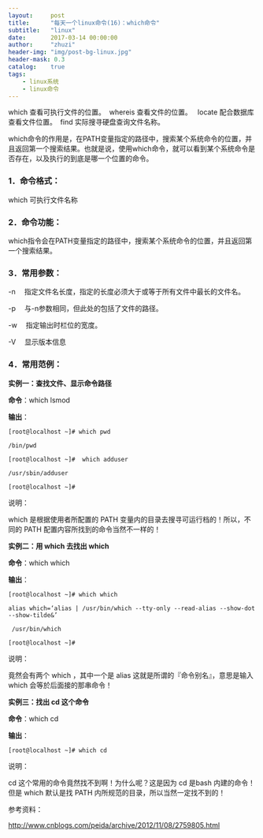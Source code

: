 ```yaml
---
layout:     post
title:      "每天一个linux命令(16)：which命令"
subtitle:   "linux"
date:       2017-03-14 00:00:00
author:     "zhuzi"
header-img: "img/post-bg-linux.jpg"
header-mask: 0.3
catalog:    true
tags:
    - linux系统
    - linux命令
---
```


 which 查看可执行文件的位置。  whereis 查看文件的位置。   locate 配合数据库查看文件位置。  find 实际搜寻硬盘查询文件名称。

which命令的作用是，在PATH变量指定的路径中，搜索某个系统命令的位置，并且返回第一个搜索结果。也就是说，使用which命令，就可以看到某个系统命令是否存在，以及执行的到底是哪一个位置的命令。

### 1．命令格式：

which 可执行文件名称

### 2．命令功能：

which指令会在PATH变量指定的路径中，搜索某个系统命令的位置，并且返回第一个搜索结果。

### 3．常用参数：

-n 　指定文件名长度，指定的长度必须大于或等于所有文件中最长的文件名。

-p 　与-n参数相同，但此处的包括了文件的路径。

-w 　指定输出时栏位的宽度。

-V 　显示版本信息

### 4．常用范例：

**实例一：查找文件、显示命令路径**

**命令**：which lsmod

**输出**：

    [root@localhost ~]# which pwd

    /bin/pwd

    [root@localhost ~]#  which adduser

    /usr/sbin/adduser

    [root@localhost ~]#

说明：

which 是根据使用者所配置的 PATH 变量内的目录去搜寻可运行档的！所以，不同的 PATH 配置内容所找到的命令当然不一样的！

**实例二：用 which 去找出 which**

**命令**：which which

**输出**：

    [root@localhost ~]# which which

    alias which=‘alias | /usr/bin/which --tty-only --read-alias --show-dot --show-tilde&’

     /usr/bin/which

    [root@localhost ~]#

说明：

竟然会有两个 which ，其中一个是 alias 这就是所谓的『命令别名』，意思是输入 which 会等於后面接的那串命令！

**实例三：找出 cd 这个命令**

**命令**：which cd

**输出**：

    [root@localhost ~]# which cd
    

说明：

cd 这个常用的命令竟然找不到啊！为什么呢？这是因为 cd 是bash 内建的命令！ 但是 which 默认是找 PATH 内所规范的目录，所以当然一定找不到的！

参考资料：

http://www.cnblogs.com/peida/archive/2012/11/08/2759805.html



